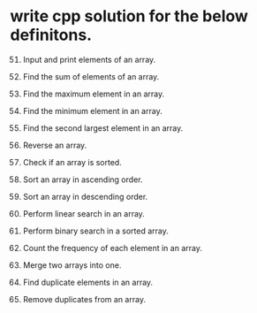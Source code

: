 # write cpp solution for the below definitons.



51. Input and print elements of an array.
52. Find the sum of elements of an array.
53. Find the maximum element in an array.
54. Find the minimum element in an array.
55. Find the second largest element in an array.
56. Reverse an array.
57. Check if an array is sorted.
58. Sort an array in ascending order.
59. Sort an array in descending order.
60. Perform linear search in an array.

61. Perform binary search in a sorted array.
62. Count the frequency of each element in an array.
63. Merge two arrays into one.
64. Find duplicate elements in an array.
65. Remove duplicates from an array.